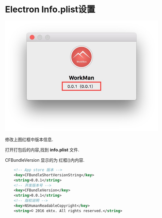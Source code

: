 # Electron Info.plist设置

![](./img/001.jpeg)

修改上图红框中版本信息.

打开打包后的内容,找到 __info.plist__ 文件.
 
CFBundleVersion 显示的为 红框()内内容.

```xml
	<!-- App store 版本 -->
	<key>CFBundleShortVersionString</key>
    <string>0.0.1</string>
    <!-- 开发版本号 -->
    <key>CFBundleVersion</key>
    <string>0.0.1</string>
    <!-- 版权说明 -->
    <key>NSHumanReadableCopyright</key>
    <string>© 2016 ektx. All rights reserved.</string>
```



